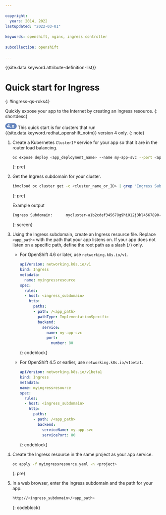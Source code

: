 ```yaml
---

copyright:
  years: 2014, 2022
lastupdated: "2022-03-01"

keywords: openshift, nginx, ingress controller

subcollection: openshift

---
```



{{site.data.keyword.attribute-definition-list}}


# Quick start for Ingress
{: #ingress-qs-roks4}

Quickly expose your app to the Internet by creating an Ingress resource.
{: shortdesc}

![Version 4 icon.](images/icon-version-43.png) This quick start is for clusters that run {{site.data.keyword.redhat_openshift_notm}} version 4 only.
{: note}

1. Create a Kubernetes `ClusterIP` service for your app so that it are in the router load balancing.
    ```sh
    oc expose deploy <app_deployment_name> --name my-app-svc --port <app_port> -n <project>
    ```
    {: pre}

2. Get the Ingress subdomain for your cluster.
    ```sh
    ibmcloud oc cluster get -c <cluster_name_or_ID> | grep 'Ingress Subdomain'
    ```
    {: pre}

    Example output

    ```sh
    Ingress Subdomain:      mycluster-a1b2cdef345678g9hi012j3kl4567890-0000.us-south.containers.appdomain.cloud
    ```
    {: screen}

3. Using the Ingress subdomain, create an Ingress resource file. Replace `<app_path>` with the path that your app listens on. If your app does not listen on a specific path, define the root path as a slash (<code>/</code>) only.

    * For OpenShift 4.6 or later, use `networking.k8s.io/v1`.

        ```yaml
        apiVersion: networking.k8s.io/v1
        kind: Ingress
        metadata:
          name: myingressresource
        spec:
          rules:
          - host: <ingress_subdomain>
            http:
              paths:
              - path: /<app_path>
                pathType: ImplementationSpecific
                backend:
                  service:
                    name: my-app-svc
                    port:
                      number: 80
        ```
        {: codeblock}

    * For OpenShift 4.5 or earlier, use `networking.k8s.io/v1beta1`.

        ```yaml
        apiVersion: networking.k8s.io/v1beta1
        kind: Ingress
        metadata:
        name: myingressresource
        spec:
          rules:
          - host: <ingress_subdomain>
            http:
              paths:
              - path: /<app_path>
                backend:
                  serviceName: my-app-svc
                  servicePort: 80
        ```
        {: codeblock}

4. Create the Ingress resource in the same project as your app service.
    ```sh
    oc apply -f myingressresource.yaml -n <project>
    ```
    {: pre}

5. In a web browser, enter the Ingress subdomain and the path for your app.
    ```sh
    http://<ingress_subdomain>/<app_path>
    ```
    {: codeblock}






